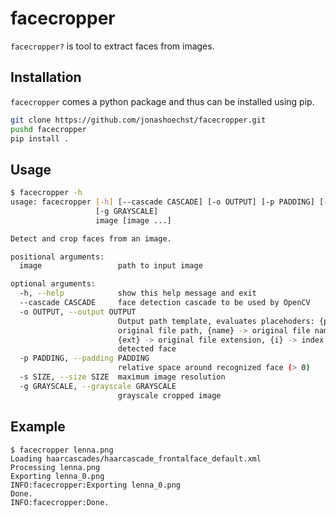 facecropper
=== 

`facecropper?` is tool to extract faces from images.

## Installation

`facecropper` comes a python package and thus can be installed using pip.

```bash
git clone https://github.com/jonashoechst/facecropper.git
pushd facecropper
pip install .
```

## Usage

```bash
$ facecropper -h
usage: facecropper [-h] [--cascade CASCADE] [-o OUTPUT] [-p PADDING] [-s SIZE]
                   [-g GRAYSCALE]
                   image [image ...]

Detect and crop faces from an image.

positional arguments:
  image                 path to input image

optional arguments:
  -h, --help            show this help message and exit
  --cascade CASCADE     face detection cascade to be used by OpenCV
  -o OUTPUT, --output OUTPUT
                        Output path template, evaluates placehoders: {path} ->
                        original file path, {name} -> original file name,
                        {ext} -> original file extension, {i} -> index of
                        detected face
  -p PADDING, --padding PADDING
                        relative space around recognized face (> 0)
  -s SIZE, --size SIZE  maximum image resolution
  -g GRAYSCALE, --grayscale GRAYSCALE
                        grayscale cropped image
```

## Example

```
$ facecropper lenna.png 
Loading haarcascades/haarcascade_frontalface_default.xml
Processing lenna.png
Exporting lenna_0.png
INFO:facecropper:Exporting lenna_0.png
Done.
INFO:facecropper:Done.
```

